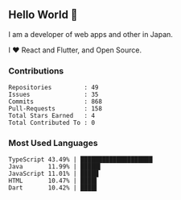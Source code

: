## Hello World 👋

I am a developer of web apps and other in Japan.

I ❤️ React and Flutter, and Open Source.

### Contributions

    Repositories         : 49
    Issues               : 35
    Commits              : 868
    Pull-Requests        : 158
    Total Stars Earned   : 4
    Total Contributed To : 0

### Most Used Languages

    TypeScript 43.49% | ████████████████████
    Java       11.99% | █████▌
    JavaScript 11.01% | █████
    HTML       10.47% | ████▌
    Dart       10.42% | ████▌
